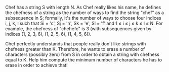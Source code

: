 Chef has a string S with length N. As Chef really likes his name, he defines the chefness of a string as the number of ways to find the string "chef" as a subsequence in S; formally, it's the number of ways to choose four indices i, j, k, l such that Si = 'c', Sj = 'h', Sk = 'e', Sl = 'f' and 1 ≤ i ≤ j ≤ k ≤ l ≤ N. For example, the chefness of "chehefc" is 3 (with subsequences given by indices (1, 2, 3, 6), (1, 2, 5, 6), (1, 4, 5, 6)).

Chef perfectly understands that people really don't like strings with chefness greater than K. Therefore, he wants to erase a number of characters (possibly zero) from S in order to obtain a string with chefness equal to K. Help him compute the minimum number of characters he has to erase in order to achieve that!